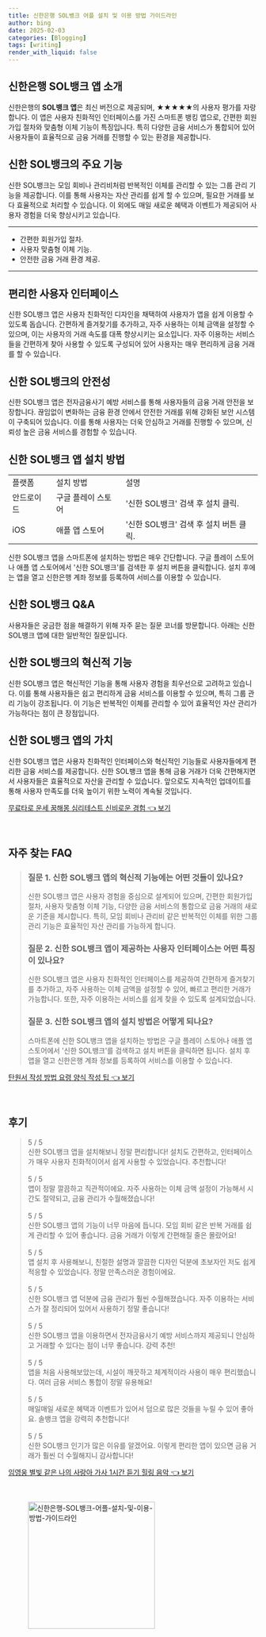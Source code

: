 ```yaml
---
title: 신한은행 SOL뱅크 어플 설치 및 이용 방법 가이드라인
author: bing
date: 2025-02-03
categories: [Blogging]
tags: [writing]
render_with_liquid: false
---
```



<h2 id='신한은행 앱 소개'>신한은행 SOL뱅크 앱 소개</h2>

<p>신한은행의 <b>SOL뱅크 앱</b>은 최신 버전으로 제공되며, ★★★★★의 사용자 평가를 자랑합니다. 이 앱은 사용자 친화적인 인터페이스를 가진 스마트폰 뱅킹 앱으로, 간편한 회원가입 절차와 맞춤형 이체 기능이 특징입니다. 특히 다양한 금융 서비스가 통합되어 있어 사용자들이 효율적으로 금융 거래를 진행할 수 있는 환경을 제공합니다.</p>

<h2 id='주요 기능'>신한 SOL뱅크의 주요 기능</h2>

<p>신한 SOL뱅크는 모임 회비나 관리비처럼 반복적인 이체를 관리할 수 있는 그룹 관리 기능을 제공합니다. 이를 통해 사용자는 자산 관리를 쉽게 할 수 있으며, 필요한 거래를 보다 효율적으로 처리할 수 있습니다. 이 외에도 매일 새로운 혜택과 이벤트가 제공되어 사용자 경험을 더욱 향상시키고 있습니다.</p>

<hr />

<ul>
    <li>간편한 회원가입 절차.</li>
    <li>사용자 맞춤형 이체 기능.</li>
    <li>안전한 금융 거래 환경 제공.</li>
</ul>

<hr />

<h2 id='사용자 인터페이스'>편리한 사용자 인터페이스</h2>

<p>신한 SOL뱅크 앱은 사용자 친화적인 디자인을 채택하여 사용자가 앱을 쉽게 이용할 수 있도록 돕습니다. 간편하게 즐겨찾기를 추가하고, 자주 사용하는 이체 금액을 설정할 수 있으며, 이는 사용자의 거래 속도를 대폭 향상시키는 요소입니다. 자주 이용하는 서비스들을 간편하게 찾아 사용할 수 있도록 구성되어 있어 사용자는 매우 편리하게 금융 거래를 할 수 있습니다.</p>

<h2 id='안전성'>신한 SOL뱅크의 안전성</h2>

<p>신한 SOL뱅크 앱은 전자금융사기 예방 서비스를 통해 사용자들의 금융 거래 안전을 보장합니다. 끊임없이 변화하는 금융 환경 안에서 안전한 거래를 위해 강화된 보안 시스템이 구축되어 있습니다. 이를 통해 사용자는 더욱 안심하고 거래를 진행할 수 있으며, 신뢰성 높은 금융 서비스를 경험할 수 있습니다.</p>

<h2 id='앱 설치 방법'>신한 SOL뱅크 앱 설치 방법</h2>

<table>
    <tr>
        <td>플랫폼</td>
        <td>설치 방법</td>
        <td>설명</td>
    </tr>
    <tr>
        <td>안드로이드</td>
        <td>구글 플레이 스토어</td>
        <td>'신한 SOL뱅크' 검색 후 설치 클릭.</td>
    </tr>
    <tr>
        <td>iOS</td>
        <td>애플 앱 스토어</td>
        <td>'신한 SOL뱅크' 검색 후 설치 버튼 클릭.</td>
    </tr>
</table>

<p>신한 SOL뱅크 앱을 스마트폰에 설치하는 방법은 매우 간단합니다. 구글 플레이 스토어나 애플 앱 스토어에서 '신한 SOL뱅크'를 검색한 후 설치 버튼을 클릭합니다. 설치 후에는 앱을 열고 신한은행 계좌 정보를 등록하여 서비스를 이용할 수 있습니다.</p>

<h2 id='자주 묻는 질문'>신한 SOL뱅크 Q&A</h2>

<p>사용자들은 궁금한 점을 해결하기 위해 자주 묻는 질문 코너를 방문합니다. 아래는 신한 SOL뱅크 앱에 대한 일반적인 질문입니다.</p>

<h2 id='혁신적 기능'>신한 SOL뱅크의 혁신적 기능</h2>

<p>신한 SOL뱅크 앱은 혁신적인 기능을 통해 사용자 경험을 최우선으로 고려하고 있습니다. 이를 통해 사용자들은 쉽고 편리하게 금융 서비스를 이용할 수 있으며, 특히 그룹 관리 기능이 강조됩니다. 이 기능은 반복적인 이체를 관리할 수 있어 효율적인 자산 관리가 가능하다는 점이 큰 장점입니다.</p>

<h2 id='결론'>신한 SOL뱅크 앱의 가치</h2>

<p>신한 SOL뱅크 앱은 사용자 친화적인 인터페이스와 혁신적인 기능들로 사용자들에게 편리한 금융 서비스를 제공합니다. 신한 SOL뱅크 앱을 통해 금융 거래가 더욱 간편해지면서 사용자들은 효율적으로 자산을 관리할 수 있습니다. 앞으로도 지속적인 업데이트를 통해 사용자 만족도를 더욱 높이기 위한 노력이 계속될 것입니다.</p>


<p><a class="click-button" title="무료타로 운세 꿈해몽 심리테스트 신비로운 경험" href="https://greenforu.github.io/posts/%EB%AC%B4%EB%A3%8C%ED%83%80%EB%A1%9C-%EC%9A%B4%EC%84%B8-%EA%BF%88%ED%95%B4%EB%AA%BD-%EC%8B%AC%EB%A6%AC%ED%85%8C%EC%8A%A4%ED%8A%B8-%EC%8B%A0%EB%B9%84%EB%A1%9C%EC%9A%B4-%EA%B2%BD%ED%97%98/" rel="dofollow">무료타로 운세 꿈해몽 심리테스트 신비로운 경험 👈 보기</a></p><br>
<h2 id='자주_찾는_FAQ'>자주 찾는 FAQ</h2>
<div itemscope="" itemtype="https://schema.org/FAQPage"> 
<blockquote> 
<div itemscope="" itemprop="mainEntity" itemtype="https://schema.org/Question"> 
<h3 itemprop="name">질문 1. 신한 SOL뱅크 앱의 혁신적 기능에는 어떤 것들이 있나요?</h3> 
<div itemscope="" itemprop="acceptedAnswer" itemtype="https://schema.org/Answer"> 
<span itemprop="text"> 
<p>신한 SOL뱅크 앱은 사용자 경험을 중심으로 설계되어 있으며, 간편한 회원가입 절차, 사용자 맞춤형 이체 기능, 다양한 금융 서비스의 통합으로 금융 거래의 새로운 기준을 제시합니다. 특히, 모임 회비나 관리비 같은 반복적인 이체를 위한 그룹 관리 기능은 효율적인 자산 관리를 가능하게 합니다.</p> 
</span> 
</div> 
</div> 

<div itemscope="" itemprop="mainEntity" itemtype="https://schema.org/Question"> 
<h3 itemprop="name">질문 2. 신한 SOL뱅크 앱이 제공하는 사용자 인터페이스는 어떤 특징이 있나요?</h3> 
<div itemscope="" itemprop="acceptedAnswer" itemtype="https://schema.org/Answer"> 
<span itemprop="text"> 
<p>신한 SOL뱅크 앱은 사용자 친화적인 인터페이스를 제공하여 간편하게 즐겨찾기를 추가하고, 자주 사용하는 이체 금액을 설정할 수 있어, 빠르고 편리한 거래가 가능합니다. 또한, 자주 이용하는 서비스를 쉽게 찾을 수 있도록 설계되었습니다.</p> 
</span> 
</div> 
</div> 

<div itemscope="" itemprop="mainEntity" itemtype="https://schema.org/Question"> 
<h3 itemprop="name">질문 3. 신한 SOL뱅크 앱의 설치 방법은 어떻게 되나요?</h3> 
<div itemscope="" itemprop="acceptedAnswer" itemtype="https://schema.org/Answer"> 
<span itemprop="text"> 
<p>스마트폰에 신한 SOL뱅크 앱을 설치하는 방법은 구글 플레이 스토어나 애플 앱 스토어에서 '신한 SOL뱅크'를 검색하고 설치 버튼을 클릭하면 됩니다. 설치 후 앱을 열고 신한은행 계좌 정보를 등록하여 서비스를 이용할 수 있습니다.</p> 
</span> 
</div> 
</div> 
</blockquote> 
</div>
<p><a class="click-button" title="탄원서 작성 방법 요령 양식 작성 팁" href="https://greenforu.github.io/posts/%ED%83%84%EC%9B%90%EC%84%9C-%EC%9E%91%EC%84%B1-%EB%B0%A9%EB%B2%95-%EC%9A%94%EB%A0%B9-%EC%96%91%EC%8B%9D-%EC%9E%91%EC%84%B1-%ED%8C%81/" rel="dofollow">탄원서 작성 방법 요령 양식 작성 팁 👈 보기</a></p><br>
<h2 id='후기'>후기</h2>
<div itemscope itemtype="https://schema.org/Product">
  <blockquote>
  <div itemprop="review" itemscope itemtype="https://schema.org/Review">
      <div itemprop="reviewRating" itemscope itemtype="https://schema.org/Rating"> <span itemprop="ratingValue">5</span> / <span itemprop="bestRating">5</span> </div>
      <span itemprop="reviewBody">신한 SOL뱅크 앱을 설치해보니 정말 편리합니다! 설치도 간편하고, 인터페이스가 매우 사용자 친화적이어서 쉽게 사용할 수 있었습니다. 추천합니다!</span>
  </div>
  <br>
  <div itemprop="review" itemscope itemtype="https://schema.org/Review">
      <div itemprop="reviewRating" itemscope itemtype="https://schema.org/Rating"> <span itemprop="ratingValue">5</span> / <span itemprop="bestRating">5</span> </div>
      <span itemprop="reviewBody">앱이 정말 깔끔하고 직관적이에요. 자주 사용하는 이체 금액 설정이 가능해서 시간도 절약되고, 금융 관리가 수월해졌습니다!</span>
  </div>
  <br>
  <div itemprop="review" itemscope itemtype="https://schema.org/Review">
      <div itemprop="reviewRating" itemscope itemtype="https://schema.org/Rating"> <span itemprop="ratingValue">5</span> / <span itemprop="bestRating">5</span> </div>
      <span itemprop="reviewBody">신한 SOL뱅크 앱의 기능이 너무 마음에 듭니다. 모임 회비 같은 반복 거래를 쉽게 관리할 수 있어 좋습니다. 금융 거래가 이렇게 간편해질 줄은 몰랐어요!</span>
  </div>
  <br>
  <div itemprop="review" itemscope itemtype="https://schema.org/Review">
      <div itemprop="reviewRating" itemscope itemtype="https://schema.org/Rating"> <span itemprop="ratingValue">5</span> / <span itemprop="bestRating">5</span> </div>
      <span itemprop="reviewBody">앱 설치 후 사용해보니, 친절한 설명과 깔끔한 디자인 덕분에 초보자인 저도 쉽게 적응할 수 있었습니다. 정말 만족스러운 경험이에요.</span>
  </div>
  <br>
  <div itemprop="review" itemscope itemtype="https://schema.org/Review">
      <div itemprop="reviewRating" itemscope itemtype="https://schema.org/Rating"> <span itemprop="ratingValue">5</span> / <span itemprop="bestRating">5</span> </div>
      <span itemprop="reviewBody">신한 SOL뱅크 앱 덕분에 금융 관리가 훨씬 수월해졌습니다. 자주 이용하는 서비스가 잘 정리되어 있어서 사용하기 정말 좋습니다!</span>
  </div>
  <br>
  <div itemprop="review" itemscope itemtype="https://schema.org/Review">
      <div itemprop="reviewRating" itemscope itemtype="https://schema.org/Rating"> <span itemprop="ratingValue">5</span> / <span itemprop="bestRating">5</span> </div>
      <span itemprop="reviewBody">신한 SOL뱅크 앱을 이용하면서 전자금융사기 예방 서비스까지 제공되니 안심하고 거래할 수 있다는 점이 너무 좋습니다. 강력 추천!</span>
  </div>
  <br>
  <div itemprop="review" itemscope itemtype="https://schema.org/Review">
      <div itemprop="reviewRating" itemscope itemtype="https://schema.org/Rating"> <span itemprop="ratingValue">5</span> / <span itemprop="bestRating">5</span> </div>
      <span itemprop="reviewBody">앱을 처음 사용해보았는데, 시설이 깨끗하고 체계적이라 사용이 매우 편리했습니다. 여러 금융 서비스 통합이 정말 유용해요!</span>
  </div>
  <br>
  <div itemprop="review" itemscope itemtype="https://schema.org/Review">
      <div itemprop="reviewRating" itemscope itemtype="https://schema.org/Rating"> <span itemprop="ratingValue">5</span> / <span itemprop="bestRating">5</span> </div>
      <span itemprop="reviewBody">매일매일 새로운 혜택과 이벤트가 있어서 덤으로 많은 것들을 누릴 수 있어 좋아요. 솔뱅크 앱을 강력히 추천합니다!</span>
  </div>
  <br>
  <div itemprop="review" itemscope itemtype="https://schema.org/Review">
      <div itemprop="reviewRating" itemscope itemtype="https://schema.org/Rating"> <span itemprop="ratingValue">5</span> / <span itemprop="bestRating">5</span> </div>
      <span itemprop="reviewBody">신한 SOL뱅크 인기가 많은 이유를 알겠어요. 이렇게 편리한 앱이 있으면 금융 거래가 훨씬 더 수월해지니 감사합니다!</span>
  </div>
  </blockquote>
</div>
<p><a class="click-button" title="임영웅 별빛 같은 나의 사랑아 가사 1시간 듣기 힐링 음악" href="https://greenforu.github.io/posts/%EC%9E%84%EC%98%81%EC%9B%85-%EB%B3%84%EB%B9%9B-%EA%B0%99%EC%9D%80-%EB%82%98%EC%9D%98-%EC%82%AC%EB%9E%91%EC%95%84-%EA%B0%80%EC%82%AC-1%EC%8B%9C%EA%B0%84-%EB%93%A3%EA%B8%B0-%ED%9E%90%EB%A7%81-%EC%9D%8C%EC%95%85/" rel="dofollow">임영웅 별빛 같은 나의 사랑아 가사 1시간 듣기 힐링 음악 👈 보기</a></p><br>
<figure class="image"><img src="https://greenforu.github.io/assets/img/thumbnail/신한은행-SOL뱅크-어플-설치-및-이용-방법-가이드라인.webp" alt="신한은행-SOL뱅크-어플-설치-및-이용-방법-가이드라인" width="256" height="256"></figure>